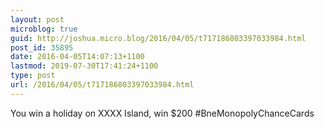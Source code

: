 ```yaml
---
layout: post
microblog: true
guid: http://joshua.micro.blog/2016/04/05/t717186803397033984.html
post_id: 35895
date: 2016-04-05T14:07:13+1100
lastmod: 2019-07-30T17:41:24+1100
type: post
url: /2016/04/05/t717186803397033984.html
---
```

You win a holiday on XXXX Island, win $200 #BneMonopolyChanceCards
